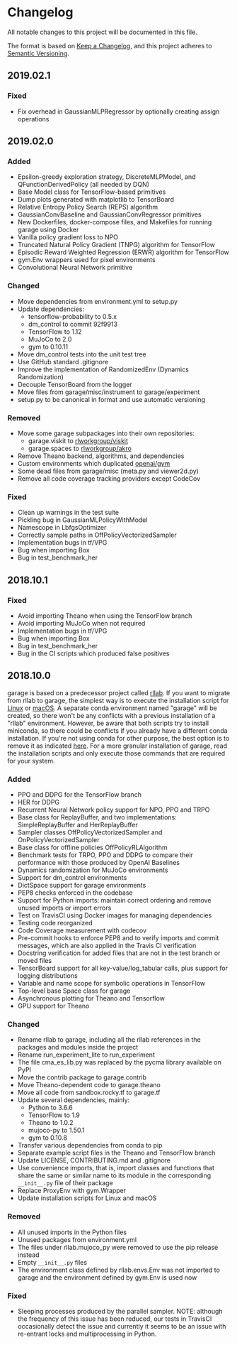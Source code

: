 # Changelog
All notable changes to this project will be documented in this file.

The format is based on [Keep a Changelog](https://keepachangelog.com/en/1.0.0/),
and this project adheres to [Semantic Versioning](https://semver.org/spec/v2.0.0.html).

## 2019.02.1

### Fixed
- Fix overhead in GaussianMLPRegressor by optionally creating assign operations

## 2019.02.0

### Added
- Epsilon-greedy exploration strategy, DiscreteMLPModel, and
  QFunctionDerivedPolicy (all needed by DQN)
- Base Model class for TensorFlow-based primitives
- Dump plots generated with matplotlib to TensorBoard
- Relative Entropy Policy Search (REPS) algorithm
- GaussianConvBaseline and GaussianConvRegressor primitives
- New Dockerfiles, docker-compose files, and Makefiles for running garage using
  Docker
- Vanilla policy gradient loss to NPO
- Truncated Natural Policy Gradient (TNPG) algorithm for TensorFlow
- Episodic Reward Weighted Regression (ERWR) algorithm for TensorFlow
- gym.Env wrappers used for pixel environments
- Convolutional Neural Network primitive

### Changed
- Move dependencies from environment.yml to setup.py
- Update dependencies:
  - tensorflow-probability to 0.5.x
  - dm_control to commit 92f9913
  - TensorFlow to 1.12
  - MuJoCo to 2.0
  - gym to 0.10.11
- Move dm_control tests into the unit test tree
- Use GitHub standard .gitignore
- Improve the implementation of RandomizedEnv (Dynamics Randomization)
- Decouple TensorBoard from the logger
- Move files from garage/misc/instrument to garage/experiment
- setup.py to be canonical in format and use automatic versioning

### Removed
- Move some garage subpackages into their own repositories:
  - garage.viskit to [rlworkgroup/viskit](https://github.com/rlworkgroup/viskit)
  - garage.spaces to [rlworkgroup/akro](https://github.com/rlworkgroup/akro)
- Remove Theano backend, algorithms, and dependencies
- Custom environments which duplicated [openai/gym](https://github.com/openai/gym)
- Some dead files from garage/misc (meta.py and viewer2d.py)
- Remove all code coverage tracking providers except CodeCov

### Fixed
- Clean up warnings in the test suite
- Pickling bug in GaussianMLPolicyWithModel
- Namescope in LbfgsOptimizer
- Correctly sample paths in OffPolicyVectorizedSampler
- Implementation bugs in tf/VPG
- Bug when importing Box
- Bug in test_benchmark_her

## 2018.10.1

### Fixed
- Avoid importing Theano when using the TensorFlow branch
- Avoid importing MuJoCo when not required
- Implementation bugs in tf/VPG
- Bug when importing Box
- Bug in test_benchmark_her
- Bug in the CI scripts which produced false positives

## 2018.10.0
garage is based on a predecessor project called [rllab](https://github.com/rll/rllab). If you want to migrate from rllab to garage, the simplest way is to execute the installation script for [Linux](https://github.com/rlworkgroup/garage/blob/master/scripts/setup_linux.sh) or [macOS](https://github.com/rlworkgroup/garage/blob/master/scripts/setup_macos.sh). A separate conda environment named "garage" will be created, so there won't be any conflicts with a previous installation of a "rllab" environment. However, be aware that both scripts try to install miniconda, so there could be conflicts if you already have a different conda installation. If you're not using conda for other purpose, the best option is to remove it as indicated [here](https://conda.io/docs/user-guide/install/linux.html?highlight=uninstall#uninstalling-anaconda-or-miniconda).
For a more granular installation of garage, read the installation scripts and only execute those commands that are required for your system.

### Added
- PPO and DDPG for the TensorFlow branch
- HER for DDPG
- Recurrent Neural Network policy support for NPO, PPO and TRPO
- Base class for ReplayBuffer, and two implementations: SimpleReplayBuffer
  and HerReplayBuffer
- Sampler classes OffPolicyVectorizedSampler and OnPolicyVectorizedSampler
- Base class for offline policies OffPolicyRLAlgorithm
- Benchmark tests for TRPO, PPO and DDPG to compare their performance with
  those produced by OpenAI Baselines
- Dynamics randomization for MuJoCo environments
- Support for dm_control environments
- DictSpace support for garage environments
- PEP8 checks enforced in the codebase
- Support for Python imports: maintain correct ordering and remove unused
  imports or import errors
- Test on TravisCI using Docker images for managing dependencies
- Testing code reorganized
- Code Coverage measurement with codecov
- Pre-commit hooks to enforce PEP8 and to verify imports and commit messages,
  which are also applied in the Travis CI verification
- Docstring verification for added files that are not in the test branch or
  moved files
- TensorBoard support for all key-value/log_tabular calls, plus support for
  logging distributions
- Variable and name scope for symbolic operations in TensorFlow
- Top-level base Space class for garage
- Asynchronous plotting for Theano and Tensorflow
- GPU support for Theano

### Changed
- Rename rllab to garage, including all the rllab references in the packages
  and modules inside the project
- Rename run_experiment_lite to run_experiment
- The file cma_es_lib.py was replaced by the pycma library available on PyPI
- Move the contrib package to garage.contrib
- Move Theano-dependent code to garage.theano
- Move all code from sandbox.rocky.tf to garage.tf
- Update several dependencies, mainly:
  - Python to 3.6.6
  - TensorFlow to 1.9
  - Theano to 1.0.2
  - mujoco-py to 1.50.1
  - gym to 0.10.8
- Transfer various dependencies from conda to pip
- Separate example script files in the Theano and TensorFlow branch
- Update LICENSE, CONTRIBUTING.md and .gitignore
- Use convenience imports, that is, import classes and functions that share the
  same or similar name to its module in the corresponding `__init__.py` file of
  their package
- Replace ProxyEnv with gym.Wrapper
- Update installation scripts for Linux and macOS

### Removed
- All unused imports in the Python files
- Unused packages from environment.yml
- The files under rllab.mujoco_py were removed to use the pip release instead
- Empty `__init__.py` files
- The environment class defined by rllab.envs.Env was not imported to garage
  and the environment defined by gym.Env is used now

### Fixed
- Sleeping processes produced by the parallel sampler. NOTE: although the
  frequency of this issue has been reduced, our tests in TravisCI occasionally
  detect the issue and currently it seems to be an issue with re-entrant locks
  and multiprocessing in Python.
